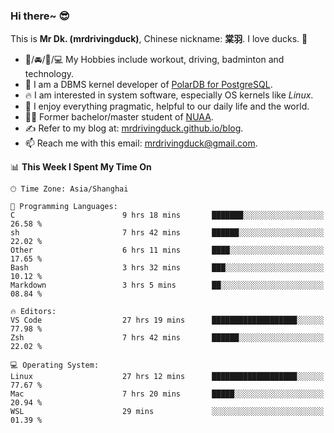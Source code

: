 ### Hi there~ 😎

This is **Mr Dk. (mrdrivingduck)**, Chinese nickname: **棠羽**. I love ducks. 🦆

- 💪/🚘/🏸/💻 My Hobbies include workout, driving, badminton and technology.
- 🍊 I am a DBMS kernel developer of [PolarDB for PostgreSQL](https://github.com/ApsaraDB/PolarDB-for-PostgreSQL).
- 🔥 I am interested in system software, especially OS kernels like *Linux*.
- 🔧 I enjoy everything pragmatic, helpful to our daily life and the world.
- 👨‍🎓 Former bachelor/master student of [NUAA](https://en.wikipedia.org/wiki/Nanjing_University_of_Aeronautics_and_Astronautics).
- ✍ Refer to my blog at: [mrdrivingduck.github.io/blog](https://mrdrivingduck.github.io/blog/).
- 📫 Reach me with this email: [mrdrivingduck@gmail.com](mailto:mrdrivingduck@gmail.com).

<!--START_SECTION:waka-->
📊 **This Week I Spent My Time On** 

```text
🕑︎ Time Zone: Asia/Shanghai

💬 Programming Languages: 
C                        9 hrs 18 mins       ███████░░░░░░░░░░░░░░░░░░   26.58 % 
sh                       7 hrs 42 mins       ██████░░░░░░░░░░░░░░░░░░░   22.02 % 
Other                    6 hrs 11 mins       ████░░░░░░░░░░░░░░░░░░░░░   17.65 % 
Bash                     3 hrs 32 mins       ███░░░░░░░░░░░░░░░░░░░░░░   10.12 % 
Markdown                 3 hrs 5 mins        ██░░░░░░░░░░░░░░░░░░░░░░░   08.84 % 

🔥 Editors: 
VS Code                  27 hrs 19 mins      ███████████████████░░░░░░   77.98 % 
Zsh                      7 hrs 42 mins       ██████░░░░░░░░░░░░░░░░░░░   22.02 % 

💻 Operating System: 
Linux                    27 hrs 12 mins      ███████████████████░░░░░░   77.67 % 
Mac                      7 hrs 20 mins       █████░░░░░░░░░░░░░░░░░░░░   20.94 % 
WSL                      29 mins             ░░░░░░░░░░░░░░░░░░░░░░░░░   01.39 % 
```


<!--END_SECTION:waka-->

<!-- ![Mr Dk.'s GitHub Stats](https://github-readme-stats.vercel.app/api?username=mrdrivingduck&count_private&show_icons=true&theme=buefy) -->

<!-- ![Most Used Languages](https://github-readme-stats.vercel.app/api/top-langs/?username=mrdrivingduck&exclude_repo=mips32-CPU,snort-tcp-socket&theme=buefy&layout=compact&langs_count=10) -->


<!--
**mrdrivingduck/mrdrivingduck** is a ✨ _special_ ✨ repository because its `README.md` (this file) appears on your GitHub profile.

Here are some ideas to get you started:

- 🔭 I’m currently working on ...
- 🌱 I’m currently learning ...
- 👯 I’m looking to collaborate on ...
- 🤔 I’m looking for help with ...
- 💬 Ask me about ...
- 📫 How to reach me: ...
- 😄 Pronouns: ...
- ⚡ Fun fact: ...
-->
